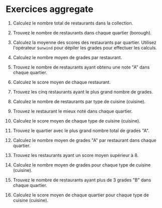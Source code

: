 # Exercices aggregate

1. Calculez le nombre total de restaurants dans la collection.

2. Trouvez le nombre de restaurants dans chaque quartier (borough).

3. Calculez la moyenne des scores des restaurants par quartier. Utilisez l'opérateur `$unwind` pour dépiler les grades pour effectuer les calculs.

3. Calculez le nombre moyen de grades par restaurant. 

4. Trouvez le nombre de restaurants ayant obtenu une note "A" dans chaque quartier.

5. Calculez le score moyen de chaque restaurant.

6. Trouvez les cinq restaurants ayant le plus grand nombre de grades.

7. Calculez le nombre de restaurants par type de cuisine (cuisine).

8. Trouvez le restaurant le mieux noté dans chaque quartier.

9.  Calculez le score moyen de chaque type de cuisine (cuisine).

10. Trouvez le quartier avec le plus grand nombre total de grades "A".

11. Calculez le nombre moyen de grades "A" par restaurant dans chaque quartier.

12. Trouvez les restaurants ayant un score moyen supérieur à 8.

13. Calculez le nombre moyen de grades pour chaque type de cuisine (cuisine).

14. Trouvez le nombre de restaurants ayant plus de 3 grades "B" dans chaque quartier.

15. Calculez le score moyen de chaque quartier pour chaque type de cuisine (cuisine).
